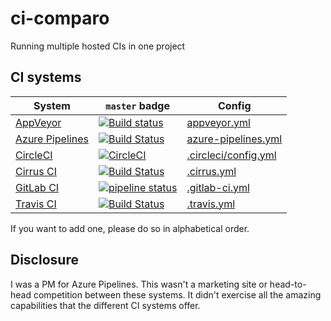 # ci-comparo
Running multiple hosted CIs in one project

## CI systems

| System | `master` badge | Config |
|--------|----------------|--------|
| [AppVeyor](https://ci.appveyor.com/project/vtbassmatt/ci-comparo/) | [![Build status](https://ci.appveyor.com/api/projects/status/5fjb9pketj8suqv4/branch/master?svg=true)](https://ci.appveyor.com/project/vtbassmatt/ci-comparo/branch/master) | [appveyor.yml](appveyor.yml) |
| [Azure Pipelines](https://dev.azure.com/vtbassmatt/ci-comparo/_build?definitionId=1) | [![Build Status](https://dev.azure.com/vtbassmatt/ci-comparo/_apis/build/status/vtbassmatt.ci-comparo?branchName=master)](https://dev.azure.com/vtbassmatt/ci-comparo/_build/latest?definitionId=1&branchName=master) | [azure-pipelines.yml](azure-pipelines.yml) |
| [CircleCI](https://circleci.com/gh/vtbassmatt/ci-comparo) | [![CircleCI](https://circleci.com/gh/vtbassmatt/ci-comparo.svg?style=svg)](https://circleci.com/gh/vtbassmatt/ci-comparo) | [.circleci/config.yml](.circleci/config.yml) |
| [Cirrus CI](https://cirrus-ci.com/github/vtbassmatt/ci-comparo) | [![Build Status](https://api.cirrus-ci.com/github/vtbassmatt/ci-comparo.svg)](https://cirrus-ci.com/github/vtbassmatt/ci-comparo) | [.cirrus.yml](.cirrus.yml) |
| [GitLab CI](https://gitlab.com/vtbassmatt/ci-comparo/pipelines) | [![pipeline status](https://gitlab.com/vtbassmatt/ci-comparo/badges/master/pipeline.svg)](https://gitlab.com/vtbassmatt/ci-comparo/commits/master) | [.gitlab-ci.yml](.gitlab-ci.yml) |
| [Travis CI](https://travis-ci.com/vtbassmatt/ci-comparo/) | [![Build Status](https://travis-ci.com/vtbassmatt/ci-comparo.svg?branch=master)](https://travis-ci.com/vtbassmatt/ci-comparo) | [.travis.yml](.travis.yml) |

If you want to add one, please do so in alphabetical order.

## Disclosure

I was a PM for Azure Pipelines.
This wasn't a marketing site or head-to-head competition between these systems.
It didn't exercise all the amazing capabilities that the different CI systems offer.

